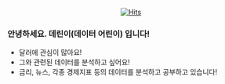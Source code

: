 <div align=center>

[![Hits](https://hits.seeyoufarm.com/api/count/incr/badge.svg?url=https%3A%2F%2Fgithub.com%2Fzzsza)](https://hits.seeyoufarm.com) 

</div>

### 안녕하세요. 데린이(데이터 어린이) 입니다!
- 달러에 관심이 많아요!
- 그와 관련된 데이터를 분석하고 싶어요! 
- 금리, 뉴스, 각종 경제지표 등의 데이터를 분석하고 공부하고 있습니다!



<div align=center>

